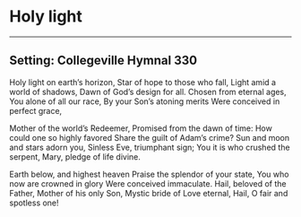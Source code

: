 # Holy light

***

## Setting: Collegeville Hymnal 330

Holy light on earth’s horizon,
Star of hope to those who fall,
Light amid a world of shadows,
Dawn of God’s design for all.
Chosen from eternal ages,
You alone of all our race,
By your Son’s atoning merits
Were conceived in perfect grace,

Mother of the world’s Redeemer,
Promised from the dawn of time:
How could one so highly favored
Share the guilt of Adam’s crime?
Sun and moon and stars adorn you,
Sinless Eve, triumphant sign;
You it is who crushed the serpent,
Mary, pledge of life divine.

Earth below, and highest heaven
Praise the splendor of your state,
You who now are crowned in glory
Were conceived immaculate.
Hail, beloved of the Father,
Mother of his only Son,
Mystic bride of Love eternal,
Hail, O fair and spotless one!